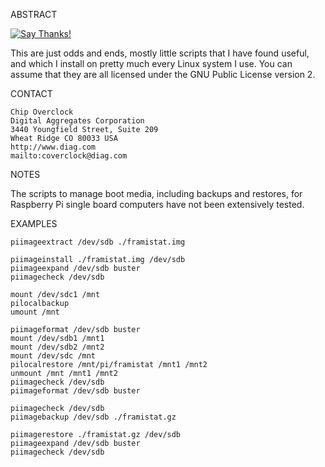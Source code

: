 ABSTRACT

[![Say Thanks!](https://img.shields.io/badge/Say%20Thanks-!-1EAEDB.svg)](https://saythanks.io/to/coverclock)

This are just odds and ends, mostly little scripts that I have found useful,
and which I install on pretty much every Linux system I use. You can assume
that they are all licensed under the GNU Public License version 2.

CONTACT

    Chip Overclock
    Digital Aggregates Corporation
    3440 Youngfield Street, Suite 209
    Wheat Ridge CO 80033 USA
    http://www.diag.com
    mailto:coverclock@diag.com

NOTES

The scripts to manage boot media, including backups and restores, for
Raspberry Pi single board computers have not been extensively tested.

EXAMPLES

    piimageextract /dev/sdb ./framistat.img

    piimageinstall ./framistat.img /dev/sdb
    piimageexpand /dev/sdb buster
    piimagecheck /dev/sdb

    mount /dev/sdc1 /mnt
    pilocalbackup
    umount /mnt

    piimageformat /dev/sdb buster
    mount /dev/sdb1 /mnt1
    mount /dev/sdb2 /mnt2
    mount /dev/sdc /mnt
    pilocalrestore /mnt/pi/framistat /mnt1 /mnt2
    unmount /mnt /mnt1 /mnt2
    piimagecheck /dev/sdb
    piimageformat /dev/sdb buster

    piimagecheck /dev/sdb
    piimagebackup /dev/sdb ./framistat.gz

    piimagerestore ./framistat.gz /dev/sdb
    piimageexpand /dev/sdb buster
    piimagecheck /dev/sdb

